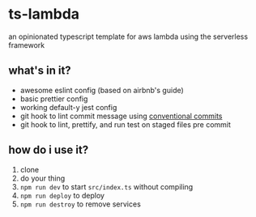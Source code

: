 # ts-lambda

an opinionated typescript template for aws lambda using the serverless framework

## what's in it?

- awesome eslint config (based on airbnb's guide)
- basic prettier config
- working default-y jest config
- git hook to lint commit message using [conventional commits](https://www.conventionalcommits.org/en/v1.0.0/#summary)
- git hook to lint, prettify, and run test on staged files pre commit

## how do i use it?

1. clone
2. do your thing
3. `npm run dev` to start `src/index.ts` without compiling
4. `npm run deploy` to deploy
5. `npm run destroy` to remove services
